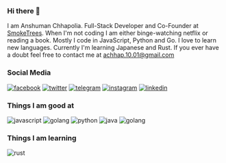 ### Hi there 👋

I am Anshuman Chhapolia. Full-Stack Developer and Co-Founder at [SmokeTrees](https://smoketrees.dev). When I'm not coding I am either binge-watching netflix or reading a book. Mostly I code in JavaScript, Python and Go. I love to learn new languages. Currently I'm learning Japanese and Rust. If you ever have a doubt feel free to contact me at [achhap.10.01@gmail.com](mailto:achhap.10.01@gmail.com)

### Social Media

[![facebook](http://img.shields.io/static/v1?logo=facebook&label=&message=achhapolia10&color=black&style=flat-square)](https://facebook.com/achhapolia10)
[![twitter](http://img.shields.io/static/v1?logo=twitter&label=&message=silent_c0der&color=black&style=flat-square)](https://twitter.com/silent_c0der)
[![telegram](http://img.shields.io/static/v1?logo=telegram&label=&message=silent_c0der&color=black&style=flat-square)](https://t.me/silent_c0der)
[![instagram](http://img.shields.io/static/v1?logo=instagram&label=&message=silent_c0der&color=black&style=flat-square)](https://instagram.com/silent_c0der)
[![linkedin](http://img.shields.io/static/v1?logo=linkedin&label=&message=achhapolia10&color=black&style=flat-square)](https://linkedin.com/in/achhapolia10)

### Things I am good at

![javascript](http://img.shields.io/static/v1?logo=javascript&label=&message=Javascript&style=flat-square&color=brown)
![golang](http://img.shields.io/static/v1?logo=go&label=&message=Golang&style=flat-square&color=black)
![python](http://img.shields.io/static/v1?logo=python&label=&message=Python&style=flat-square&color=yellow)
![java](http://img.shields.io/static/v1?logo=java&label=&message=Java&style=flat-square&color=red)
![golang](http://img.shields.io/static/v1?logo=go&label=&message=Golang&style=flat-square&color=purple)

### Things I am learning

![rust](http://img.shields.io/static/v1?logo=rust&message=Rust&label=&style=flat-square&color=black)
